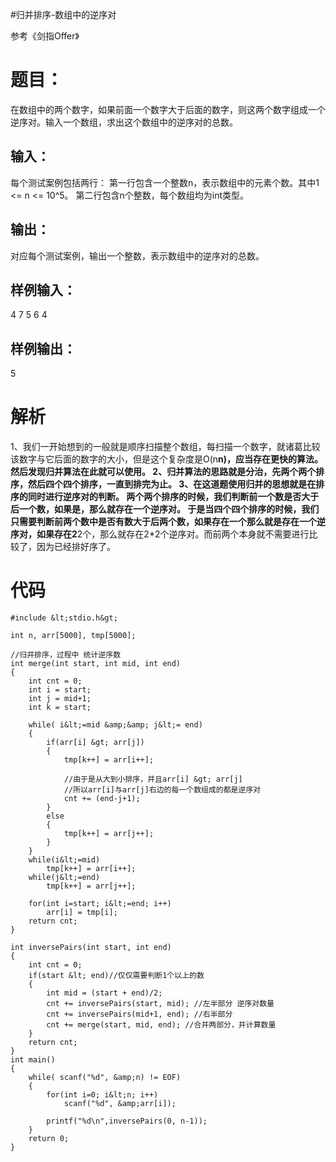 #归并排序-数组中的逆序对
>  
 参考《剑指Offer》 


# 题目：

在数组中的两个数字，如果前面一个数字大于后面的数字，则这两个数字组成一个逆序对。输入一个数组，求出这个数组中的逆序对的总数。

## 输入：

每个测试案例包括两行： 第一行包含一个整数n，表示数组中的元素个数。其中1 &lt;= n &lt;= 10^5。 第二行包含n个整数，每个数组均为int类型。

## 输出：

对应每个测试案例，输出一个整数，表示数组中的逆序对的总数。

## 样例输入：

4 7 5 6 4

## 样例输出：

5

# 解析

1、我们一开始想到的一般就是顺序扫描整个数组，每扫描一个数字，就诸葛比较该数字与它后面的数字的大小，但是这个复杂度是O(n**n)，应当存在更快的算法。然后发现归并算法在此就可以使用。 2、归并算法的思路就是分治，先两个两个排序，然后四个四个排序，一直到排完为止。 3、在这道题使用归并的思想就是在排序的同时进行逆序对的判断。 两个两个排序的时候，我们判断前一个数是否大于后一个数，如果是，那么就存在一个逆序对。 于是当四个四个排序的时候，我们只需要判断前两个数中是否有数大于后两个数，如果存在一个那么就是存在一个逆序对，如果存在2**2个，那么就存在2*2个逆序对。而前两个本身就不需要进行比较了，因为已经排好序了。

# 代码

```
#include &lt;stdio.h&gt;

int n, arr[5000], tmp[5000];

//归并排序，过程中 统计逆序数
int merge(int start, int mid, int end)
{
    int cnt = 0;
    int i = start;
    int j = mid+1;
    int k = start;

    while( i&lt;=mid &amp;&amp; j&lt;= end)
    {
        if(arr[i] &gt; arr[j])
        {
            tmp[k++] = arr[i++];

            //由于是从大到小排序，并且arr[i] &gt; arr[j]
            //所以arr[i]与arr[j]右边的每一个数组成的都是逆序对
            cnt += (end-j+1);
        }
        else
        {
            tmp[k++] = arr[j++];
        }
    }
    while(i&lt;=mid)
        tmp[k++] = arr[i++];
    while(j&lt;=end)
        tmp[k++] = arr[j++];

    for(int i=start; i&lt;=end; i++)
        arr[i] = tmp[i];
    return cnt;
}

int inversePairs(int start, int end)
{
    int cnt = 0;
    if(start &lt; end)//仅仅需要判断1个以上的数
    {
        int mid = (start + end)/2;
        cnt += inversePairs(start, mid); //左半部分 逆序对数量
        cnt += inversePairs(mid+1, end); //右半部分
        cnt += merge(start, mid, end); //合并两部分，并计算数量
    }
    return cnt;
}
int main()
{
    while( scanf("%d", &amp;n) != EOF)
    {
        for(int i=0; i&lt;n; i++)
            scanf("%d", &amp;arr[i]);

        printf("%d\n",inversePairs(0, n-1));
    }
    return 0;
}


```
